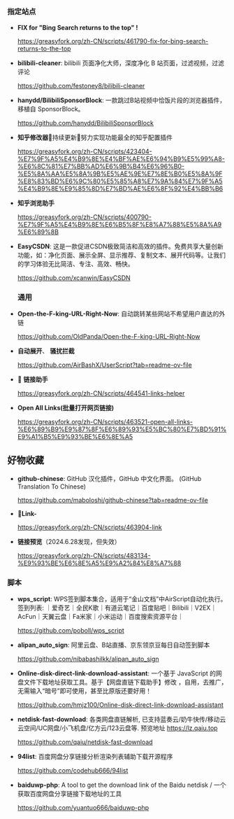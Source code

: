 ## 

### 指定站点

- **FIX for "Bing Search returns to the top" !**

   https://greasyfork.org/zh-CN/scripts/461790-fix-for-bing-search-returns-to-the-top

- **bilibili-cleaner**: bilibili 页面净化大师，深度净化 B 站页面，过滤视频，过滤评论

  https://github.com/festoney8/bilibili-cleaner

- **hanydd/BilibiliSponsorBlock**: 一款跳过B站视频中恰饭片段的浏览器插件，移植自 SponsorBlock。
    
   https://github.com/hanydd/BilibiliSponsorBlock
- **知乎修改器**🤜持续更新🤛努力实现功能最全的知乎配置插件
  
  https://greasyfork.org/zh-CN/scripts/423404-%E7%9F%A5%E4%B9%8E%E4%BF%AE%E6%94%B9%E5%99%A8-%E6%8C%81%E7%BB%AD%E6%9B%B4%E6%96%B0-%E5%8A%AA%E5%8A%9B%E5%AE%9E%E7%8E%B0%E5%8A%9F%E8%83%BD%E6%9C%80%E5%85%A8%E7%9A%84%E7%9F%A5%E4%B9%8E%E9%85%8D%E7%BD%AE%E6%8F%92%E4%BB%B6

- **知乎浏览助手**
  
  https://greasyfork.org/zh-CN/scripts/400790-%E7%9F%A5%E4%B9%8E%E6%B5%8F%E8%A7%88%E5%8A%A9%E6%89%8B
- **EasyCSDN**: 这是一款促进CSDN极致简洁和高效的插件。免费共享大量创新功能，如：净化页面、展示全屏、显示推荐、复制文本、展开代码等。让我们的学习体验无比简洁、专注、高效、畅快。

  https://github.com/xcanwin/EasyCSDN

  ### 通用
- **Open-the-F-king-URL-Right-Now**: 自动跳转某些网站不希望用户直达的外链
  
  https://github.com/OldPanda/Open-the-F-king-URL-Right-Now
  
- **自动展开**、 	**骚扰拦截**
  
  https://github.com/AirBashX/UserScript?tab=readme-ov-file
  
- 🔗 **链接助手**
  
  https://greasyfork.org/zh-CN/scripts/464541-links-helper

- **Open All Links(批量打开网页链接)**
    
    https://greasyfork.org/zh-CN/scripts/463521-open-all-links-%E6%89%B9%E9%87%8F%E6%89%93%E5%BC%80%E7%BD%91%E9%A1%B5%E9%93%BE%E6%8E%A5







## 好物收藏

- **github-chinese**: GitHub 汉化插件，GitHub 中文化界面。 (GitHub Translation To Chinese)

  https://github.com/maboloshi/github-chinese?tab=readme-ov-file

- 🔗**Link-**

  https://greasyfork.org/zh-CN/scripts/463904-link

- **链接预览**（2024.6.28发现，但失效）

  https://greasyfork.org/zh-CN/scripts/483134-%E9%93%BE%E6%8E%A5%E9%A2%84%E8%A7%88


### 脚本
- **wps_script**: WPS签到脚本集合，适用于“金山文档”中AirScript自动化执行。签到列表: ｜爱奇艺｜全民K歌｜有道云笔记｜百度贴吧｜Bilibili｜V2EX｜AcFun｜天翼云盘｜Fa米家｜小米运动｜百度搜索资源平台｜
  
  https://github.com/poboll/wps_script

- **alipan_auto_sign**: 阿里云盘、B站直播、京东领京豆每日自动签到脚本
  
  https://github.com/nibabashilkk/alipan_auto_sign

- **Online-disk-direct-link-download-assistant**: 一个基于 JavaScript 的网盘文件下载地址获取工具。基于【网盘直链下载助手】修改 ，自用，去推广，无需输入“暗号”即可使用，甚至比原版还要好用！
  
  https://github.com/hmjz100/Online-disk-direct-link-download-assistant

- **netdisk-fast-download**: 各类网盘直链解析, 已支持蓝奏云/奶牛快传/移动云云空间/UC网盘/小飞机盘/亿方云/123云盘等. 预览地址 https://lz.qaiu.top
  
  https://github.com/qaiu/netdisk-fast-download

- **94list**: 百度网盘分享链接分析渲染列表辅助下载开源程序
  
  https://github.com/codehub666/94list

- **baiduwp-php**: A tool to get the download link of the Baidu netdisk / 一个获取百度网盘分享链接下载地址的工具
  
  https://github.com/yuantuo666/baiduwp-php

























































